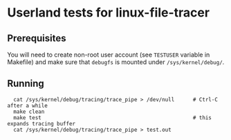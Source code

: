 Userland tests for linux-file-tracer
====================================

Prerequisites
-------------

You will need to create non-root user account (see `TESTUSER` variable in Makefile)
and make sure that `debugfs` is mounted under `/sys/kernel/debug/`.

Running
-------

```
  cat /sys/kernel/debug/tracing/trace_pipe > /dev/null      # Ctrl-C after a while
  make clean
  make test                                                 # this expands tracing buffer
  cat /sys/kernel/debug/tracing/trace_pipe > test.out
```
